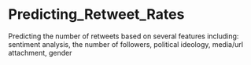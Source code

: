 # Predicting_Retweet_Rates
Predicting the number of retweets based on several features including:
sentiment analysis, the number of followers, political ideology, media/url attachment, gender
